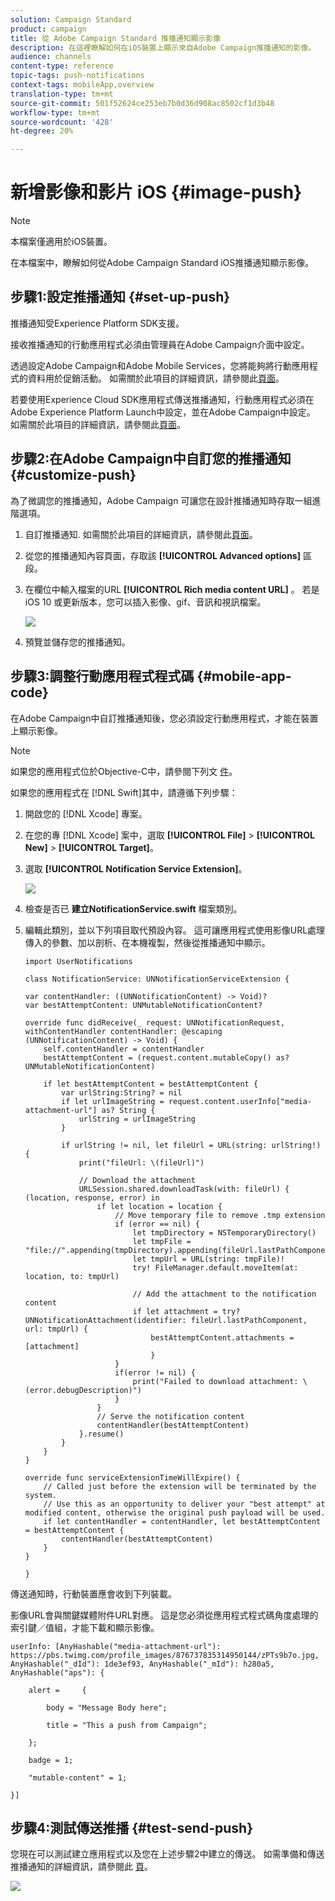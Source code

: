 ```yaml
---
solution: Campaign Standard
product: campaign
title: 從 Adobe Campaign Standard 推播通知顯示影像
description: 在這裡瞭解如何在iOS裝置上顯示來自Adobe Campaign推播通知的影像。
audience: channels
content-type: reference
topic-tags: push-notifications
context-tags: mobileApp,overview
translation-type: tm+mt
source-git-commit: 501f52624ce253eb7b0d36d908ac8502cf1d3b48
workflow-type: tm+mt
source-wordcount: '428'
ht-degree: 20%

---
```



# 新增影像和影片 iOS {#image-push}

>[!NOTE]
>
>本檔案僅適用於iOS裝置。

在本檔案中，瞭解如何從Adobe Campaign Standard iOS推播通知顯示影像。

## 步驟1:設定推播通知 {#set-up-push}

推播通知受Experience Platform SDK支援。

接收推播通知的行動應用程式必須由管理員在Adobe Campaign介面中設定。

透過設定Adobe Campaign和Adobe Mobile Services，您將能夠將行動應用程式的資料用於促銷活動。 如需關於此項目的詳細資訊，請參閱此[頁面](https://helpx.adobe.com/tw/campaign/kb/configuring-app-sdk.html)。

若要使用Experience Cloud SDK應用程式傳送推播通知，行動應用程式必須在Adobe Experience Platform Launch中設定，並在Adobe Campaign中設定。 如需關於此項目的詳細資訊，請參閱此[頁面](https://helpx.adobe.com/tw/campaign/kb/configuring-app-sdk.html#ChannelspecificapplicationconfigurationinAdobeCampaign)。

## 步驟2:在Adobe Campaign中自訂您的推播通知 {#customize-push}

為了微調您的推播通知，Adobe Campaign 可讓您在設計推播通知時存取一組進階選項。

1. 自訂推播通知. 如需關於此項目的詳細資訊，請參閱此[頁面](../../channels/using/preparing-and-sending-a-push-notification.md)。

1. 從您的推播通知內容頁面，存取該 **[!UICONTROL Advanced options]** 區段。

1. 在欄位中輸入檔案的URL **[!UICONTROL Rich media content URL]** 。
若是 iOS 10 或更新版本，您可以插入影像、gif、音訊和視訊檔案。

   ![](assets/push_notif_advanced_6.png)

1. 預覽並儲存您的推播通知。

## 步驟3:調整行動應用程式程式碼 {#mobile-app-code}

在Adobe Campaign中自訂推播通知後，您必須設定行動應用程式，才能在裝置上顯示影像。

>[!NOTE]
>
>如果您的應用程式位於Objective-C中，請參閱下列文 [件](https://docs.adobe.com/content/help/en/mobile-services/ios/messaging-ios/push-messaging/c-set-up-rich-push-notif-ios.html)。

如果您的應用程式在 [!DNL Swift]其中，請遵循下列步驟：

1. 開啟您的 [!DNL Xcode] 專案。

1. 在您的專 [!DNL Xcode] 案中，選取 **[!UICONTROL File]** > **[!UICONTROL New]** > **[!UICONTROL Target]**。

1. 選取 **[!UICONTROL Notification Service Extension]**。

   ![](assets/push_notif_advanced_12.png)

1. 檢查是否已 **建立NotificationService.swift** 檔案類別。

1. 編輯此類別，並以下列項目取代預設內容。
這可讓應用程式使用影像URL處理傳入的參數、加以剖析、在本機複製，然後從推播通知中顯示。

   ```
   import UserNotifications
   
   class NotificationService: UNNotificationServiceExtension {
   
   var contentHandler: ((UNNotificationContent) -> Void)?
   var bestAttemptContent: UNMutableNotificationContent?
   
   override func didReceive(_ request: UNNotificationRequest, withContentHandler contentHandler: @escaping (UNNotificationContent) -> Void) {
       self.contentHandler = contentHandler
       bestAttemptContent = (request.content.mutableCopy() as? UNMutableNotificationContent)
   
       if let bestAttemptContent = bestAttemptContent {
           var urlString:String? = nil
           if let urlImageString = request.content.userInfo["media-attachment-url"] as? String {
               urlString = urlImageString
           }
   
           if urlString != nil, let fileUrl = URL(string: urlString!) {
               print("fileUrl: \(fileUrl)")
   
               // Download the attachment
               URLSession.shared.downloadTask(with: fileUrl) { (location, response, error) in
                   if let location = location {
                       // Move temporary file to remove .tmp extension
                       if (error == nil) {
                           let tmpDirectory = NSTemporaryDirectory()
                           let tmpFile = "file://".appending(tmpDirectory).appending(fileUrl.lastPathComponent)
                           let tmpUrl = URL(string: tmpFile)!
                           try! FileManager.default.moveItem(at: location, to: tmpUrl)
   
                           // Add the attachment to the notification content
                           if let attachment = try? UNNotificationAttachment(identifier: fileUrl.lastPathComponent, url: tmpUrl) {
                               bestAttemptContent.attachments = [attachment]
                               }
                       }
                       if(error != nil) {
                           print("Failed to download attachment: \(error.debugDescription)")
                       }
                   }
                   // Serve the notification content
                   contentHandler(bestAttemptContent)
               }.resume()
           }
       }
   }
   
   override func serviceExtensionTimeWillExpire() {
       // Called just before the extension will be terminated by the system.
       // Use this as an opportunity to deliver your "best attempt" at modified content, otherwise the original push payload will be used.
       if let contentHandler = contentHandler, let bestAttemptContent = bestAttemptContent {
           contentHandler(bestAttemptContent)
       }
   }
   
   }
   ```

傳送通知時，行動裝置應會收到下列裝載。

影像URL會與關鍵媒體附件URL對應。 這是您必須從應用程式程式碼角度處理的索引鍵／值組，才能下載和顯示影像。

```
userInfo: [AnyHashable("media-attachment-url"): https://pbs.twimg.com/profile_images/876737835314950144/zPTs9b7o.jpg, AnyHashable("_dId"): 1de3ef93, AnyHashable("_mId"): h280a5, AnyHashable("aps"): {
 
    alert =     {
 
        body = "Message Body here";
 
        title = "This a push from Campaign";
 
    };
 
    badge = 1;
 
    "mutable-content" = 1;
 
}]
```

## 步驟4:測試傳送推播 {#test-send-push}

您現在可以測試建立應用程式以及您在上述步驟2中建立的傳送。 如需準備和傳送推播通知的詳細資訊，請參閱此 [頁](../../channels/using/preparing-and-sending-a-push-notification.md)。

![](assets/push_notif_advanced_34.png)

